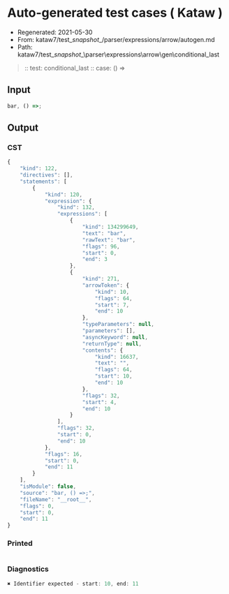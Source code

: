 # Auto-generated test cases ( Kataw )
- Regenerated: 2021-05-30
- From: kataw7/test\__snapshot__/parser/expressions/arrow/autogen.md
- Path: kataw7/test\__snapshot__\parser\expressions\arrow\gen\conditional_last
> :: test: conditional_last
> :: case: () =>
## Input

`````js
bar, () =>;
`````
## Output

### CST

```javascript
{
    "kind": 122,
    "directives": [],
    "statements": [
        {
            "kind": 120,
            "expression": {
                "kind": 132,
                "expressions": [
                    {
                        "kind": 134299649,
                        "text": "bar",
                        "rawText": "bar",
                        "flags": 96,
                        "start": 0,
                        "end": 3
                    },
                    {
                        "kind": 271,
                        "arrowToken": {
                            "kind": 10,
                            "flags": 64,
                            "start": 7,
                            "end": 10
                        },
                        "typeParameters": null,
                        "parameters": [],
                        "asyncKeyword": null,
                        "returnType": null,
                        "contents": {
                            "kind": 16637,
                            "text": "",
                            "flags": 64,
                            "start": 10,
                            "end": 10
                        },
                        "flags": 32,
                        "start": 4,
                        "end": 10
                    }
                ],
                "flags": 32,
                "start": 0,
                "end": 10
            },
            "flags": 16,
            "start": 0,
            "end": 11
        }
    ],
    "isModule": false,
    "source": "bar, () =>;",
    "fileName": "__root__",
    "flags": 0,
    "start": 0,
    "end": 11
}
```

### Printed

```javascript

```

### Diagnostics

```javascript
✖ Identifier expected - start: 10, end: 11

```

